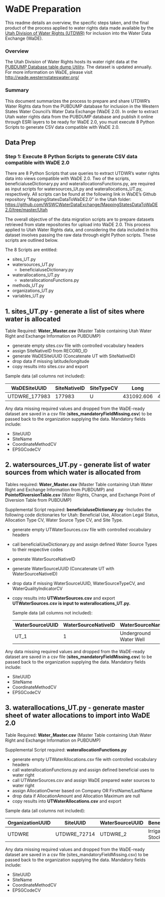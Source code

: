 # WaDE Preparation

This readme details an overview, the specific steps taken, and the final product of the process applied to water rights data made available by the [Utah Division of Water Rights (UTDWR)](https://www.waterrights.utah.gov/contact.asp) for inclusion into the Water Data Exchange (WaDE). 

### Overview 
The Utah Division of Water Rights hosts its water right data at the [PUBDUMP Database table dump Utility](https://www.waterrights.utah.gov/cgi-bin/pubdump.exe?DBNAME=WRDB&SECURITYKEY=wrt2012access).
The dataset is updated annually. For more information on WaDE, please visit http://wade.westernstateswater.org/


### Summary
This document summarizes the process to prepare and share UTDWR’s Water Rights data from the PUBDUMP database for inclusion in the Western States Water Council’s Water Data Exchange (WaDE 2.0). In order to extract Utah water rights data from the PUBDUMP database and publish it online through ESRI layers to be ready for WaDE 2.0, you must execute 8 Python Scripts to generate CSV data compatible with WaDE 2.0.
 
 ## Data Prep
 ### Step 1: Execute 8 Python Scripts to generate CSV data compatible with WaDE 2.0

There are 8 Python Scripts that use queries to extract UTDWR’s water rights data into views compatible with WaDE 2.0. Two of the scripts, beneficialuseDictionary.py and waterallocationsFunctions.py, are required as input scripts for watersources_Ut.py and waterallocations_UT.py, respectively.  All scripts can be found at the following link in WaDE’s Github repository “MappingStatesDataToWaDE2.0” in the Utah folder:
https://github.com/WSWCWaterDataExchange/MappingStatesDataToWaDE2.0/tree/master/Utah


The overall objective of the data migration scripts are to prepare datasets retrieved from state repositories for upload into WaDE 2.0.  This process applied to Utah Water Rights data, and considering the data included in this dataset involves passing the raw data through eight Python scripts. These scripts are outlined below.

The 8 Scripts are entitled:
- sites_UT.py
- watersources_UT.py
   - beneficialuseDictionary.py
- waterallocations_UT.py
   - waterallocationsFunctions.py
-  methods_UT.py
-  organizations_UT.py
-  variables_UT.py



##  1.  sites_UT.py - generate a list of sites where water is allocated
 Table Required: **Water_Master.csv** (Master Table containing Utah Water Right and Exchange Information on PUBDUMP) 

- generate empty sites.csv file with controlled vocabulary headers
- assign SiteNativeID from RECORD_ID
- generate WaDESiteUUID (Concatenate UT with SiteNativeID)
- drop data if missing latitude/longitude
- copy results into sites.csv and export



Sample data (all columns not included):

   WaDESiteUUID | SiteNativeID | SiteTypeCV | Long | Lat
   ------------ | ------------ | ---------- | ---- | ----
   UTDWRE_177983 | 177983 |U | 431092.606 |4616232.618

Any data missing required values and dropped from the WaDE-ready dataset are saved in a csv file (**sites_mandatoryFieldMissing.csv**) to be passed back to the organization supplying the data.
Mandatory fields include: 
- SiteUUID 
- SiteName
- CoordinateMethodCV 
- EPSGCodeCV



##  2. watersources_UT.py - generate list of water sources from which water is allocated from
Tables required:
**Water_Master.csv** (Master Table containing Utah Water Right and Exchange Information from PUBDUMP) and **PointofDiversionTable.csv** (Water Rights, Change, and Exchange Point of Diversion Table from PUBDUMP)    

Supplemental Script required:
**beneficialuseDictionary.py**
 -Includes the following code dictionaries for Utah: Beneficial Use, Allocation Legal Status, Allocation Type CV, Water Source Type CV, and Site Type. 

 - generate empty UTWaterSources.csv file with controlled vocabulary headers  
 - call beneficialUseDictionary.py and assign defined Water Source Types to their respective codes
 - generate WaterSourceNativeID 
 - generate WaterSourceUUID (Concatenate UT with WaterSourceNativeID)
 - drop data if missing WaterSourceUUID, WaterSourceTypeCV, and WaterQualityIndicatorCV
 - copy results into **UTWaterSources.csv** and export 
**UTWaterSources.csv is input to waterallocations_UT.py.**

   Sample data (all columns not included):
   
   WaterSourceUUID | WaterSourceNativeID | WaterSourceName | WaterSourceTypeCV | WaterQualityIndicatorCV
   ------------ | ------------ | -------- | ---------- | ---- 
   UT_1 | 1 | Underground Water Well  | groundwaterall | Fresh

Any data missing required values and dropped from the WaDE-ready dataset are saved in a csv file (**sites_mandatoryFieldMissing.csv**) to be passed back to the organization supplying the data. 
Mandatory fields include: 
- SiteUUID 
- SiteName 
- CoordinateMethodCV 
- EPSGCodeCV






##  3. waterallocations_UT.py - generate master sheet of water allocations to import into WaDE 2.0
Table Required: **Water_Master.csv** (Master Table containing Utah Water Right and Exchange Information on PUBDUMP) 

Supplemental Script required:
**waterallocationFunctions.py**

 - generate empty UTWaterAllocations.csv file with controlled vocabulary headers
 - call waterallocationFunctions.py and assign defined beneficial uses to water right 
 - call UTWaterSources.csv and assign WaDE prepared water sources to water right
 - assign AllocationOwner based on Company OR FirstName/LastName
 - drop data if AllocationAmount and Allocation Maximum are null
 - copy results into **UTWaterAllocations.csv** and export
        


  Sample data (all columns not included):
   
   OrganizationUUID | SiteUUID | WaterSourceUUID | BeneficialUseCategory | AllocationNativeID | AllocationTypeCV | AllocationOwner | AllocationLegalStatusCV | AllocationAmount | 
   ---------------- | ------------ | -------- | ---------- | ----------- | ---------- | ----------- | --------- |------|
  UTDWRE | UTDWRE_72714 | UTDWRE_2 | Irrigation, Stockwatering | 61-2981 |Underground Water Claim| Morgan Ranches, LLC | Certificated | 0.4223| 


Any data missing required values and dropped from the WaDE-ready dataset are saved in a csv file (sites_mandatoryFieldMissing.csv) to be passed back to the organization supplying the data.
Mandatory fields include: 
- SiteUUID 
- SiteName 
- CoordinateMethodCV
- EPSGCodeCV
